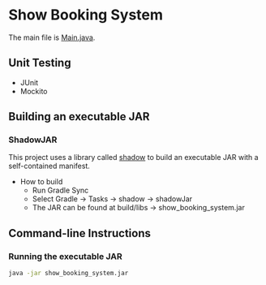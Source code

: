 Show Booking System
==============================================================

The main file is [Main.java](src/main/java/org.example/Main).

Unit Testing
-----

* JUnit
* Mockito

Building an executable JAR
--------------------
### ShadowJAR
This project uses a library called [shadow](https://github.com/johnrengelman/shadow) to build an executable JAR with a self-contained manifest.

* How to build
    * Run Gradle Sync
    * Select Gradle -> Tasks -> shadow -> shadowJar
    * The JAR can be found at build/libs -> show_booking_system.jar

Command-line Instructions
-------------------------

### Running the executable JAR
```bash
java -jar show_booking_system.jar
```